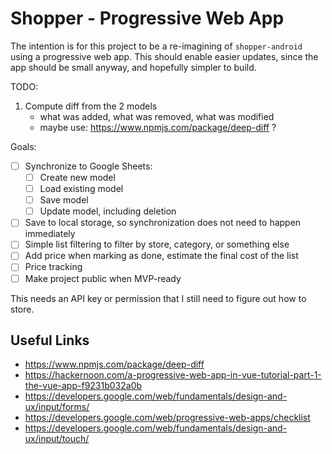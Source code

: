 # Shopper - Progressive Web App

The intention is for this project to be a re-imagining of `shopper-android` using a progressive web app. This should enable easier updates, since the app should be small anyway, and hopefully simpler to build.

TODO:
 1. Compute diff from the 2 models
    * what was added, what was removed, what was modified
    * maybe use: https://www.npmjs.com/package/deep-diff ?

Goals:
 - [ ] Synchronize to Google Sheets:
    - [ ] Create new model
    - [ ] Load existing model
    - [ ] Save model
    - [ ] Update model, including deletion

 - [ ] Save to local storage, so synchronization does not need to happen immediately
 - [ ] Simple list filtering to filter by store, category, or something else
 - [ ] Add price when marking as done, estimate the final cost of the list
 - [ ] Price tracking
 - [ ] Make project public when MVP-ready

This needs an API key or permission that I still need to figure out how to store.

## Useful Links

* https://www.npmjs.com/package/deep-diff
* https://hackernoon.com/a-progressive-web-app-in-vue-tutorial-part-1-the-vue-app-f9231b032a0b
* https://developers.google.com/web/fundamentals/design-and-ux/input/forms/
* https://developers.google.com/web/progressive-web-apps/checklist
* https://developers.google.com/web/fundamentals/design-and-ux/input/touch/
